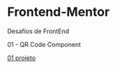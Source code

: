 # Frontend-Mentor
Desafios de FrontEnd

01 - QR Code Component

[01 projeto](../design/desktop-design.jpg)
